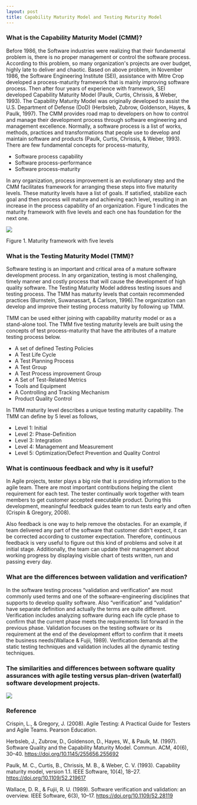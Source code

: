 ```yaml
---
layout: post
title: Capability Maturity Model and Testing Maturity Model
---
```


### What is the Capability Maturity Model (CMM)?

Before 1986, the Software industries were realizing that their fundamental problem is, there is no proper management or control the software process. According to this problem, so many organization's projects are over budget, highly late to deliver and chaotic. Based on above problem, in November 1986, the Software Engineering Institute (SEI), assistance with Mitre Crop developed a process-maturity framework that is mainly improving software process. Then after four years of experience with framework, SEI developed Capability Maturity Model (Paulk, Curtis, Chrissis, & Weber, 1993). The Capability Maturity Model was originally developed to assist the U.S. Department of Defense (DoD) (Herbsleb, Zubrow, Goldenson, Hayes, & Paulk, 1997).
The CMM provides road map to developers on how to control and manage their development process through software engineering and management excellence. Normally, a software process is a list of works, methods, practices and transformations that people use to develop and maintain software and products (Paulk, Curtis, Chrissis, & Weber, 1993). There are few fundamental concepts for process-maturity, 

* Software process capability
* Software process-performance
* Software process-maturity  


In any organization, process improvement is an evolutionary step and the CMM facilitates framework for arranging these steps into five maturity levels. These maturity levels have a list of goals. If satisfied, stabilize each goal and then process will mature and achieving each level, resulting in an increase in the process capability of an organization. Figure 1 indicates the maturity framework with five levels and each one has foundation for the next one. 



![]({{site.baseurl}}/assets/img/CMMandTMM/image1.png)

Figure 1. Maturity framework with five levels


### What is the Testing Maturity Model (TMM)?

Software testing is an important and critical area of a mature software development process. In any organization, testing is most challenging,   timely manner and costly process that will cause the development of high quality software.  The Testing Maturity Model address testing issues and testing process. The TMM has maturity levels that contain recommended practices (Burnstein, Suwanassart, & Carlson, 1996).The organization can develop and improve their testing process maturity by following up TMM. 

TMM can be used either joining with capability maturity model or as a stand-alone tool. The TMM five testing maturity levels are built using the concepts of test process-maturity that have the attributes of a mature testing process below.

* A set of defined Testing Policies
* A Test Life  Cycle
* A Test Planning Process
* A Test Group
* A Test Process improvement Group
* A Set of Test-Related Metrics
* Tools and Equipment
* A Controlling and Tracking Mechanism
* Product Quality Control


In TMM maturity level describes a unique testing maturity capability. The TMM can define by 5 level as follows,

* Level 1: Initial
* Level 2: Phase-Definition
* Level 3: Integration
* Level 4: Management and Measurement
* Level 5: Optimization/Defect Prevention and Quality Control

### What is continuous feedback and why is it useful?


In Agile projects, tester plays a big role that is providing information to the agile team. There are most important contributions helping the client requirement for each test. The tester continually work together with team members to get customer accepted executable product. During this development, meaningful feedback guides team to run tests early and often (Crispin & Gregory, 2008).

Also feedback is one way to help remove the obstacles. For an example, if team delivered any part of the software that customer didn't expect, it can be corrected according to customer expectation. Therefore, continuous feedback is very useful to figure out this kind of problems and solve it at initial stage. Additionally, the team can update their management about working progress by displaying visible chart of tests written, run and passing every day. 




### What are the differences between validation and verification?


In the software testing process “validation and verification” are most commonly used terms and one of the software-engineering disciplines that supports to develop quality software. Also “verification” and “validation” have separate definition and actually the terms are quite different.
Verification includes analyzing software during each life cycle phase to confirm that the current phase meets the requirements list forward in the previous phase. Validation focuses on the testing software or its requirement at the end of the development effort to confirm that 
it meets the business needs(Wallace & Fujii, 1989). Verification demands all the static testing techniques and validation includes all the dynamic testing techniques. 


### The similarities and differences between software quality assurances with agile testing versus plan-driven (waterfall) software development projects.

![]({{site.baseurl}}/assets/img/CMMandTMM/image2.png)



### Reference

Crispin, L., & Gregory, J. (2008). Agile Testing: A Practical Guide for Testers and Agile Teams. Pearson Education.

Herbsleb, J., Zubrow, D., Goldenson, D., Hayes, W., & Paulk, M. (1997). Software Quality and the Capability Maturity Model. Commun. ACM, 40(6), 30–40. https://doi.org/10.1145/255656.255692


Paulk, M. C., Curtis, B., Chrissis, M. B., & Weber, C. V. (1993). Capability maturity model, version 1.1. IEEE Software, 10(4), 18–27. https://doi.org/10.1109/52.219617

Wallace, D. R., & Fujii, R. U. (1989). Software verification and validation: an overview. IEEE Software, 6(3), 10–17. https://doi.org/10.1109/52.28119



